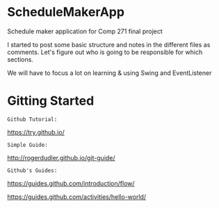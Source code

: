 # ScheduleMakerApp
Schedule maker application for Comp 271 final project

I started to post some basic structure and notes in the different files as comments. Let's figure out who is going to be responsible for which sections. 

We will have to focus a lot on learning & using Swing and EventListener

# Gitting Started

	Github Tutorial: 
https://try.github.io/

	Simple Guide:
http://rogerdudler.github.io/git-guide/

	Github's Guides:

https://guides.github.com/introduction/flow/

https://guides.github.com/activities/hello-world/

